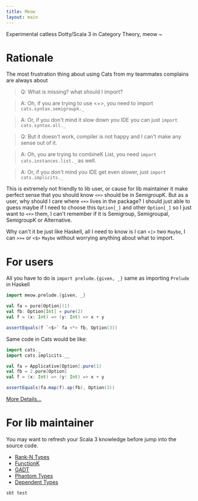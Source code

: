 ```yaml
---
title: Meow
layout: main
---
```


Experimental catless Dotty/Scala 3 in Category Theory, meow ~

# Rationale
The most frustration thing about using Cats from my teammates complains are always about
> Q: What is missing? what should I import?

> A: Oh, if you are trying to use <+>, you need to import `cats.syntax.semigroupk._`

> A: Or, if you don't mind it slow down you IDE you can just `import cats.syntax.all._`

> Q: But it doesn't work, compiler is not happy and I can't make any sense out of it.

> A: Oh, you are trying to combineK List, you need `import cats.instances.list._` as well.

> A: Or, if you don't mind you IDE get even slower, just `import cats.implicits._`

This is extremely not friendly to lib user, or cause for lib maintainer it make perfect sense that you should know `<+>` should be in SemigroupK.
But as a user, why should I care where `<+>` lives in the package? I should just able to guess maybe if I need to choose this `Option[_]` and other `Option[_]` so I just want to `<+>` them, I can't remember if it is Semigroup, Semigroupal, SemigroupK or Alternative.

Why can't it be just like Haskell, all I need to know is I can `<|>` two `Maybe`, I can `>>=` or `<$>` `Maybe` without worrying anything about what to import.

# For users

All you have to do is `import prelude.{given, _}` same as importing `Prelude` in Haskell

```scala
import meow.prelude.{given, _}

val fa = pure[Option](1)
val fb: Option[Int] = pure(2)
val f = (x: Int) => (y: Int) => x + y

assertEquals(f `<$>` fa <*> fb, Option(3))
```

Same code in Cats would be like:
```scala
import cats._
import cats.implicits.__

val fa = Applicative[Option].pure(1)
val fb = 2.pure[Option]
val f = (x: Int) => (y: Int) => x + y

assertEquals(fa.map(f).ap(fb), Option(3))
```

[More Details...](https://oyanglul.us/meow)

# For lib maintainer

You may want to refresh your Scala 3 knowledge before jump into the source code.

- [Rank-N Types](https://blog.oyanglul.us/scala/dotty/en/rank-n-type)
- [FunctionK](https://blog.oyanglul.us/scala/dotty/en/functionk)
- [GADT](https://blog.oyanglul.us/scala/dotty/en/gadt)
- [Phantom Types](https://blog.oyanglul.us/scala/dotty/en/phantomtype)
- [Dependent Types](https://blog.oyanglul.us/scala/dotty/en/dependent-types)

```
sbt test
```

